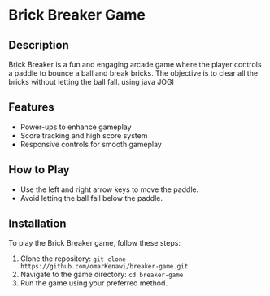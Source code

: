 # Brick Breaker Game

## Description
Brick Breaker is a fun and engaging arcade game where the player controls a paddle to bounce a ball and break bricks. The objective is to clear all the bricks without letting the ball fall. using java JOGl 

## Features
- Power-ups to enhance gameplay
- Score tracking and high score system
- Responsive controls for smooth gameplay

## How to Play
- Use the left and right arrow keys to move the paddle.
- Avoid letting the ball fall below the paddle.

## Installation
To play the Brick Breaker game, follow these steps:
1. Clone the repository: `git clone https://github.com/omarKenawi/breaker-game.git`
2. Navigate to the game directory: `cd breaker-game`
3. Run the game using your preferred method.

